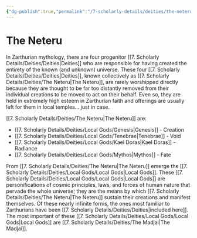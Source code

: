 ```yaml
---
{"dg-publish":true,"permalink":"/7-scholarly-details/deities/the-neteru/","noteIcon":""}
---
```


# The Neteru

In Zarthurian mythology, there are four progenitor [[7. Scholarly Details/Deities/Deities\|Deities]] who are responsible for having created the entirety of the known (and unknown) universe. These four [[7. Scholarly Details/Deities/Deities\|Deities]], known collectively as [[7. Scholarly Details/Deities/The Neteru\|The Neteru]], are rarely worshipped directly because they are thought to be far too distantly removed from their individual creations to be moved to act on their behalf. Even so, they are held in extremely high esteem in Zarthurian faith and offerings are usually left for them in local temples... just in case.

[[7. Scholarly Details/Deities/The Neteru\|The Neteru]] are: 

- [[7. Scholarly Details/Deities/Local Gods/Genesis\|Genesis]] - Creation
- [[7. Scholarly Details/Deities/Local Gods/Tenebrae\|Tenebrae]] - Void
- [[7. Scholarly Details/Deities/Local Gods/Kael Doras\|Kael Doras]] - Radiance
- [[7. Scholarly Details/Deities/Local Gods/Mythos\|Mythos]] - Fate

From [[7. Scholarly Details/Deities/The Neteru\|The Neteru]] emerge the [[7. Scholarly Details/Deities/Local Gods/Local Gods\|Local Gods]]. These [[7. Scholarly Details/Deities/Local Gods/Local Gods\|Local Gods]] are personifications of cosmic principles, laws, and forces of human nature that pervade the whole universe; they are the means by which [[7. Scholarly Details/Deities/The Neteru\|The Neteru]] sustain their creations and manifest themselves. Of these nearly infinite forms, the ones most familiar to Zarthurians have been [[7. Scholarly Details/Deities/Deities\|included here]]. The most important of these [[7. Scholarly Details/Deities/Local Gods/Local Gods\|Local Gods]] are [[7. Scholarly Details/Deities/The Madjai\|The Madjai]].

